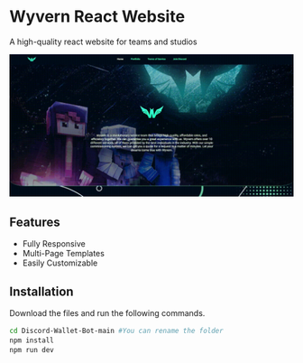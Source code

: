 # Wyvern React Website
A high-quality react website for teams and studios

![](https://raw.githubusercontent.com/GamerRaven/Wyvern-React-Website/main/README/wyvern.gif)

## Features
- Fully Responsive 
- Multi-Page Templates
- Easily Customizable

## Installation 
Download the files and run the following commands.
```bash
cd Discord-Wallet-Bot-main #You can rename the folder
npm install
npm run dev
```

